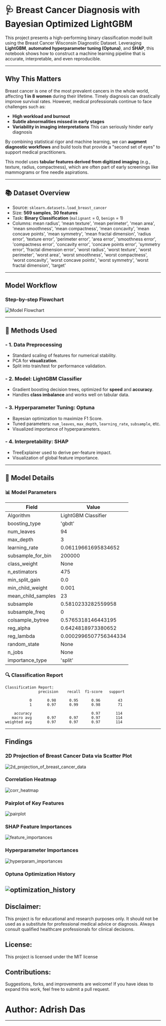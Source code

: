 # 🩺 Breast Cancer Diagnosis with Bayesian Optimized LightGBM 

This project presents a high-performing binary classification model built using the Breast Cancer Wisconsin Diagnostic Dataset. Leveraging **LightGBM**, **automated hyperparameter tuning (Optuna)**, and **SHAP**, this notebook shows how to construct a machine learning pipeline that is accurate, interpretable, and even reproducible.

---

##  Why This Matters

Breast cancer is one of the most prevalent cancers in the whole world, affecting **1 in 8 women** during their lifetime. Timely diagnosis can drastically improve survival rates. However, medical professionals continue to face challenges such as:

- **High workload and burnout**
- **Subtle abnormalities missed in early stages**
- **Variability in imaging interpretations**
This can seriously hinder early diagnosis

By combining statistical rigor and machine learning, we can **augment diagnostic workflows** and build tools that provide a "second set of eyes" to support medical practitioners.

This model uses **tabular features derived from digitized imaging** (e.g., texture, radius, compactness), which are often part of early screenings like mammograms or fine needle aspirations.

---

## 📚 Dataset Overview

- Source: `sklearn.datasets.load_breast_cancer`
- Size: **569 samples**, **30 features**
- Task: **Binary Classification** (`malignant` = 0, `benign` = 1)
- Columns: mean radius', 'mean texture', 'mean perimeter', 'mean area',
       'mean smoothness', 'mean compactness', 'mean concavity',
       'mean concave points', 'mean symmetry', 'mean fractal dimension',
       'radius error', 'texture error', 'perimeter error', 'area error',
       'smoothness error', 'compactness error', 'concavity error',
       'concave points error', 'symmetry error', 'fractal dimension error',
       'worst radius', 'worst texture', 'worst perimeter', 'worst area',
       'worst smoothness', 'worst compactness', 'worst concavity',
       'worst concave points', 'worst symmetry', 'worst fractal dimension',
       'target'
---

##  Model Workflow

###  Step-by-step Flowchart

![Model Flowchart](https://github.com/user-attachments/assets/e9bfc55e-cada-4714-9532-51503937821b)

---

## 🔬 Methods Used

### - 1. **Data Preprocessing**
- Standard scaling of features for numerical stability.
- PCA for **visualization**.
- Split into train/test for performance validation.

### - 2. **Model: LightGBM Classifier**
- Gradient boosting decision trees, optimized for **speed** and **accuracy**.
- Handles **class imbalance** and works well on tabular data.

### - 3. **Hyperparameter Tuning: Optuna**
- Bayesian optimization to maximize F1 Score.
- Tuned parameters: `num_leaves`, `max_depth`, `learning_rate`, `subsample`, etc.
- Visualized importance of hyperparameters.

### - 4. **Interpretability: SHAP**
- TreeExplainer used to derive per-feature impact.
- Visualization of global feature importance.

---

## 🤖 Model Details

### 📊 Model Parameters

| Field                     | Value                      |
|--------------------------|----------------------------|
| Algorithm                | LightGBM Classifier        |
| boosting_type               | 'gbdt'                           |
| num_leaves           | 94          |
| max_depth           | 3      |
| learning_rate       | 0.06119661695834652                        |
| subsample_for_bin         | 200000                        |
| class_weight  | None    |
| n_estimators   |  475                          |
| min_split_gain   | 0.0                           |
| min_child_weight    | 0.001                       |
| mean_child_samples            |    23                       |
| subsample         | 0.5810233282559958                           |
| subsample_freq    | 0                     |
| colsample_bytree | 	0.5765318146443195 |
| reg_alpha |	0.6424818973380652          |
| reg_lambda |	0.0002996507756344334            |
| random_state     | None       |
| n_jobs  | None                   |
| importance_type                 | 'split'                       


### 🔍 Classification Report
```
Classification Report:
               precision    recall  f1-score   support

           0       0.98      0.95      0.96        43
           1       0.97      0.99      0.98        71

    accuracy                           0.97       114
   macro avg       0.97      0.97      0.97       114
weighted avg       0.97      0.97      0.97       114

```
---

## Findings

### 2D Projection of Breast Cancer Data via Scatter Plot
![2d_projection_of_breast_cancer_data](https://github.com/user-attachments/assets/6f9c4a92-dbf6-4275-a54f-cf69639c1a98)

### Correlation Heatmap
![corr_heatmap](https://github.com/user-attachments/assets/48419cda-4836-48e3-8929-4d377088b0dc)

### Pairplot of Key Features
![pairplot](https://github.com/user-attachments/assets/c1d48969-d8f9-42f6-a023-6caa7ff2b89c)

### SHAP Feature Importances
![feature_importances](https://github.com/user-attachments/assets/42eeb9be-440b-415e-9e91-f3428a06c6a8)

### Hyperparameter Importances
![hyperparam_importances](https://github.com/user-attachments/assets/6568fac2-fbfd-4824-b3e2-5c45cb2761c9)

### Optuna Optimization History
![optimization_history](https://github.com/user-attachments/assets/ec4b287b-5fe2-41ef-a15f-f439f6b19706)
---

## Disclaimer:
This project is for educational and research purposes only. It should not be used as a substitute for professional medical advice or diagnosis. Always consult qualified healthcare professionals for clinical decisions.

## License:
This project is licensed under the MIT license

## Contributions:
Suggestions, forks, and improvements are welcome! If you have ideas to expand this work, feel free to submit a pull request.

# Author: Adrish Das
---
